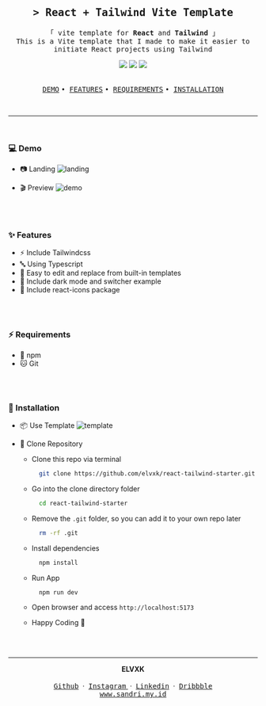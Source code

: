 <h2 align="center">
  <samp>&gt; <b>React + Tailwind Vite Template</b></samp>
</h2>
<p align="center">
  <samp>「 vite template for <b>React</b> and <b>Tailwind</b> 」
    <br />This is a Vite template that I made to make it easier to initiate React projects using Tailwind
    <br />
  </samp>
</p>
<div align="center">
<img src="https://img.shields.io/badge/Tailwind_CSS-38B2AC?style=for-the-badge&logo=tailwind-css&logoColor=white"/>
<img src="https://img.shields.io/badge/React-20232A?style=for-the-badge&logo=react&logoColor=61DAFB"/>
<img src="https://img.shields.io/badge/vite-%23646CFF.svg?style=for-the-badge&logo=vite&logoColor=white"/>
</div>
<br/>
<p align="center">
  <a href="#-demo"><samp>DEMO</samp></a>
  <samp> • </samp>
  <a href="#-features"><samp>FEATURES</samp></a>
  <samp> • </samp>
    <a href="#-requirements"><samp>REQUIREMENTS</samp></a>
  <samp> • </samp>
    <a href="#-installation"><samp>INSTALLATION</samp></a>
</p>
<br/>

---

<br/>

### 💻 Demo

- 📷 Landing
  ![landing](https://cdn.discordapp.com/attachments/446727299870621707/1208802683633541141/ezgif.com-resize.png?ex=65e49c3a&is=65d2273a&hm=f10277d07be4866c7b37d36398cd3f75f1df954017c8529718bff568bd8a26e4&)

- 🎬 Preview
  ![demo](https://cdn.discordapp.com/attachments/446727299870621707/1208802441605283900/Desktop2024.02.18-22.42.12.04-ezgif.com-video-to-gif-converter_1.gif?ex=65e49c00&is=65d22700&hm=baaad2f0cc0e35764fef6466fd6e6e218fb15af46fb6badac47b99ee458f95e7&)

<br/>
<br/>

### ✨ Features

- ⚡ Include Tailwindcss
- 🔤 Using Typescript
- 🚀 Easy to edit and replace from built-in templates
- 🌙 Include dark mode and switcher example
- 🍧 Include react-icons package

<br/>
<br/>

### ⚡ Requirements

- 🔰 npm
- 🐱 Git

<br/>
<br/>

### 🚀 Installation

- 📦 Use Template
  ![template](https://cdn.discordapp.com/attachments/446727299870621707/1208806814112546836/templateee.jpg?ex=65e4a013&is=65d22b13&hm=1146cc3d52f2ad74ca7ed1b8cff8ad35c582ab06b4fafdf4dfc27c60528db223&)

- 🍻 Clone Repository

  - Clone this repo via terminal

    ```sh
      git clone https://github.com/elvxk/react-tailwind-starter.git
    ```

  - Go into the clone directory folder

    ```sh
      cd react-tailwind-starter
    ```

  - Remove the `.git` folder, so you can add it to your own repo later

    ```sh
      rm -rf .git
    ```

  - Install dependencies

    ```sh
      npm install
    ```

  - Run App

    ```sh
      npm run dev
    ```

  - Open browser and access `http://localhost:5173`
  - Happy Coding 🤘

  <br/>
  <br/>

---

<div align='center'>
<b>ELVXK</b>
<br/>
<br/>
<a href="https://github.com/elvxk" target="_blank"><samp>Github</samp></a>
&nbsp;&middot;&nbsp;
<a href="https://github.com/elvxk" target="_blank"><samp>Instagram</samp> </a>
&nbsp;&middot;&nbsp;
<a href="https://www.linkedin.com/in/elvxk/" target="_blank"><samp>Linkedin</samp></a>
&nbsp;&middot;&nbsp;
<a href="https://dribbble.com/elvxk" target="_blank"><samp>Dribbble</samp></a>
<br/>
<a href="https://sandri.my.id" target="_blank"><samp>www.sandri.my.id</samp></a>
</div>
